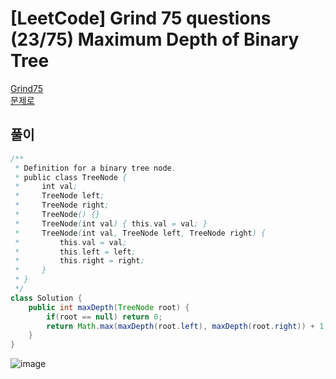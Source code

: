 # [LeetCode] Grind 75 questions (23/75) Maximum Depth of Binary Tree
<a href="https://www.techinterviewhandbook.org/grind75" target="_blank">Grind75</a>  
<a href="https://leetcode.com/problems/maximum-depth-of-binary-tree" target="_blank">문제로</a>

## 풀이
```java
/**
 * Definition for a binary tree node.
 * public class TreeNode {
 *     int val;
 *     TreeNode left;
 *     TreeNode right;
 *     TreeNode() {}
 *     TreeNode(int val) { this.val = val; }
 *     TreeNode(int val, TreeNode left, TreeNode right) {
 *         this.val = val;
 *         this.left = left;
 *         this.right = right;
 *     }
 * }
 */
class Solution {
    public int maxDepth(TreeNode root) {
        if(root == null) return 0;
        return Math.max(maxDepth(root.left), maxDepth(root.right)) + 1;
    }
}
```

![image](https://github.com/user-attachments/assets/4d33f9d1-fec5-4a4b-885d-2d6531dcd02e)